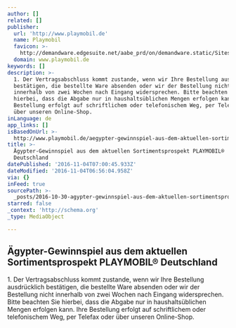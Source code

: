 ```yaml
---
author: []
related: []
publisher:
  url: 'http://www.playmobil.de'
  name: Playmobil
  favicon: >-
    http://demandware.edgesuite.net/aabe_prd/on/demandware.static/Sites-DE-Site/-/default/dw0cae5a6b/images/favicon.ico
  domain: www.playmobil.de
keywords: []
description: >-
  1. Der Vertragsabschluss kommt zustande, wenn wir Ihre Bestellung ausdrücklich
  bestätigen, die bestellte Ware absenden oder wir der Bestellung nicht
  innerhalb von zwei Wochen nach Eingang widersprechen. Bitte beachten Sie
  hierbei, dass die Abgabe nur in haushaltsüblichen Mengen erfolgen kann. Ihre
  Bestellung erfolgt auf schriftlichem oder telefonischem Weg, per Telefax oder
  über unseren Online-Shop.
inLanguage: de
app_links: []
isBasedOnUrl: >-
  http://www.playmobil.de/aegypter-gewinnspiel-aus-dem-aktuellen-sortimentsprospekt/OFFGS_137.html
title: >-
  Ägypter-Gewinnspiel aus dem aktuellen Sortimentsprospekt PLAYMOBIL®
  Deutschland
datePublished: '2016-11-04T07:00:45.933Z'
dateModified: '2016-11-04T06:56:04.958Z'
via: {}
inFeed: true
sourcePath: >-
  _posts/2016-10-30-agypter-gewinnspiel-aus-dem-aktuellen-sortimentsprospekt-pla.md
starred: false
_context: 'http://schema.org'
_type: MediaObject

---
```

<article style=""><h1>Ägypter-Gewinnspiel aus dem aktuellen Sortimentsprospekt PLAYMOBIL® Deutschland</h1><p>1. Der Vertragsabschluss kommt zustande, wenn wir Ihre Bestellung ausdrücklich bestätigen, die bestellte Ware absenden oder wir der Bestellung nicht innerhalb von zwei Wochen nach Eingang widersprechen. Bitte beachten Sie hierbei, dass die Abgabe nur in haushaltsüblichen Mengen erfolgen kann. Ihre Bestellung erfolgt auf schriftlichem oder telefonischem Weg, per Telefax oder über unseren Online-Shop.</p></article>